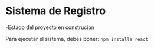 <h1> Sistema de Registro</h1>

-Estado del proyecto en construción

Para ejecutar el sistema, debes poner: 
```npm installa react```
